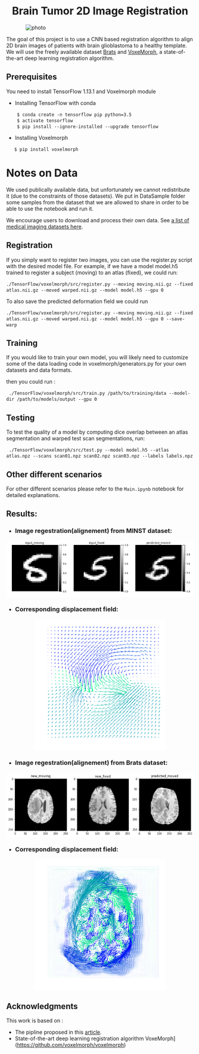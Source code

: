 
<h1 style="text-align:center"> Brain Tumor 2D Image Registration </h1>
<img style="display: block; margin: auto;" alt="photo"  width="400" src="./images/TumorRegestration.png">


The goal of this project is to use a CNN based registration algorithm to align 2D brain images of patients with brain glioblastoma to a healthy template. We will use the freely available dataset [Brats]( http://braintumorsegmentation.org/) and [VoxeMorph](https://github.com/voxelmorph/voxelmorph), a state-of-the-art deep learning registration algorithm.

## Prerequisites
You need to install TensorFlow 1.13.1 and Voxelmorph module 
- Installing TensorFlow with conda 
    
```console
    $ conda create -n tensorflow pip python=3.5
    $ activate tensorflow
    $ pip install --ignore-installed --upgrade tensorflow
```
- Installing Voxelmorph
 ```console
    $ pip install voxelmorph
```



# Notes on Data
We used publically available data, but unfortunately we cannot redistribute it (due to the constraints of those datasets). We put in DataSample folder some samples from the dataset that we are allowed to share in order to be able to use the notebook and run it.

We encourage users to download and process their own data. See [a list of medical imaging datasets here](https://github.com/adalca/medical-datasets). 

## Registration

If you simply want to register two images, you can use the register.py script with the desired model file. For example, if we have a model model.h5 trained to register a subject (moving) to an atlas (fixed), we could run:

 ```console
 ./TensorFlow/voxelmorph/src/register.py --moving moving.nii.gz --fixed atlas.nii.gz --moved warped.nii.gz --model model.h5 --gpu 0
```


To also save the predicted deformation field we could run 
 ```console
 ./TensorFlow/voxelmorph/src/register.py --moving moving.nii.gz --fixed atlas.nii.gz --moved warped.nii.gz --model model.h5 --gpu 0 --save-warp 
```

## Training

If you would like to train your own model, you will likely need to customize some of the data loading code in voxelmorph/generators.py for your own datasets and data formats.

then you could run :

```console
 ./TensorFlow/voxelmorph/src/train.py /path/to/training/data --model-dir /path/to/models/output --gpu 0
```

## Testing 

To test the quality of a model by computing dice overlap between an atlas segmentation and warped test scan segmentations, run:


```console
 ./TensorFlow/voxelmorph/src/test.py --model model.h5 --atlas atlas.npz --scans scan01.npz scan02.npz scan03.npz --labels labels.npz
```
## Other different scenarios 
For  other different scenarios please refer to the ```Main.ipynb``` notebook for detailed explanations.  

## Results: 
- ### Image regestration(alignement) from MINST dataset: 
<img style="display: block; margin: auto;" alt="MINSTregestration" src="./images/MINSTregestration.png">

  
- ### Corresponding displacement field:
<img style="display: block; margin: auto;" alt="phoMINSTfieldto" src="./images/MINSTfield.png">



- ### Image regestration(alignement) from Brats dataset: 
<img style="display: block; margin: auto;" alt="BratsRegestartion" src="./images/BratsRegestartion.png">

- ### Corresponding displacement field:
<img style="display: block; margin: auto;" alt="BratsField" src="./images/BratsField.png">

## Acknowledgments 
This work is based on : 
- The pipline proposed in this [article](https://arxiv.org/pdf/1809.05231.pdf).
- State-of-the-art deep learning registration algorithm VoxeMorph](https://github.com/voxelmorph/voxelmorph)
